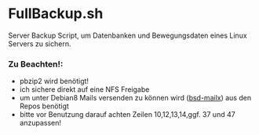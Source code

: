 # FullBackup.sh

Server Backup Script, um Datenbanken und Bewegungsdaten eines Linux Servers zu sichern.

### Zu Beachten!:
- pbzip2 wird benötigt!
- ich sichere direkt auf eine NFS Freigabe
- um unter Debian8 Mails versenden zu können wird ([bsd-mailx](https://packages.debian.org/de/jessie/bsd-mailx)) aus den Repos benötigt
- bitte vor Benutzung darauf achten Zeilen 10,12,13,14,ggf. 37 und 47 anzupassen!
